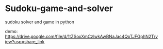 # Sudoku-game-and-solver
sudoku solver and game in python

demo:
https://drive.google.com/file/d/1tZSoxXmCzlwkAwBNaJac4QoTJFGphN2T/view?usp=share_link
